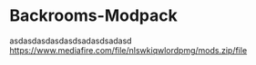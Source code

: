 # Backrooms-Modpack
asdasdasdasdasdsadasdsadasd
https://www.mediafire.com/file/nlswkiqwlordpmg/mods.zip/file
